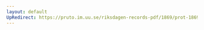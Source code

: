 ```yaml
---
layout: default
UpRedirect: https://pruto.im.uu.se/riksdagen-records-pdf/1869/prot-1869--ak--421.pdf
---
```

